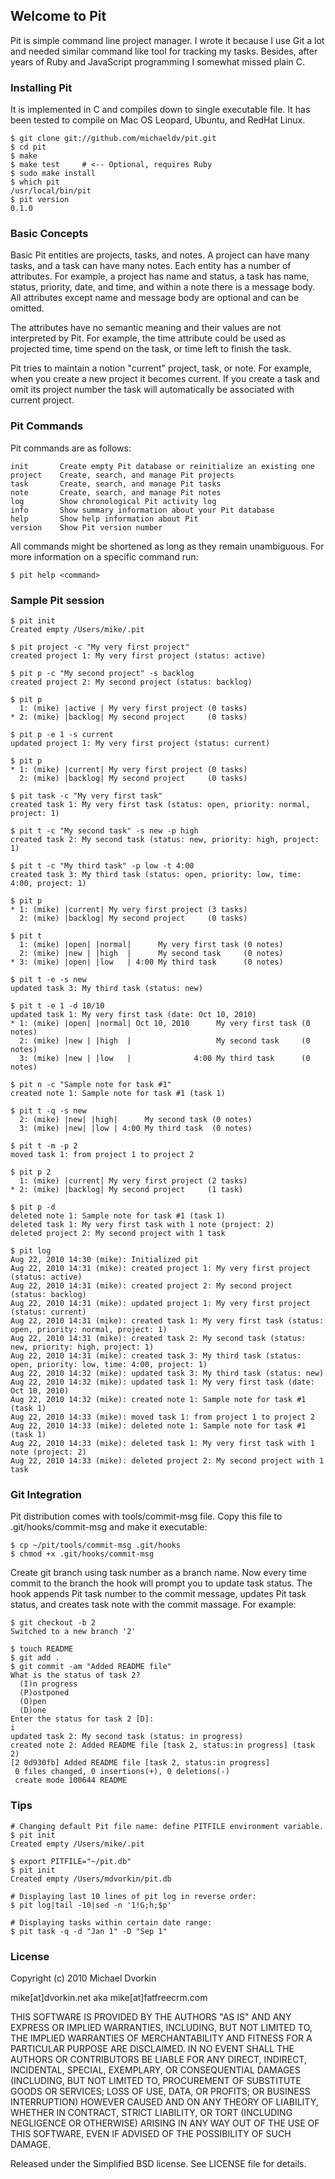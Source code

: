 ## Welcome to Pit ##
Pit is simple command line project manager. I wrote it because I use Git a lot
and needed similar command like tool for tracking my tasks. Besides, after years
of Ruby and JavaScript programming I somewhat missed plain C.

### Installing Pit ###
It is implemented in C and compiles down to single executable file. It has been
tested to compile on Mac OS Leopard, Ubuntu, and RedHat Linux.

    $ git clone git://github.com/michaeldv/pit.git
    $ cd pit
    $ make
    $ make test     # <-- Optional, requires Ruby
    $ sudo make install
    $ which pit
    /usr/local/bin/pit
    $ pit version
    0.1.0

### Basic Concepts ###
Basic Pit entities are projects, tasks, and notes. A project can have many
tasks, and a task can have many notes. Each entity has a number of attributes.
For example, a project has name and status, a task has name, status, priority,
date, and time, and within a note there is a message body. All attributes
except name and message body are optional and can be omitted.

The attributes have no semantic meaning and their values are not interpreted
by Pit. For example, the time attribute could be used as projected time, time
spend on the task, or time left to finish the task.

Pit tries to maintain a notion "current" project, task, or note. For example,
when you create a new project it becomes current. If you create a task and
omit its project number the task will automatically be associated with current
project.

### Pit Commands ###
Pit commands are as follows:

    init       Create empty Pit database or reinitialize an existing one
    project    Create, search, and manage Pit projects
    task       Create, search, and manage Pit tasks
    note       Create, search, and manage Pit notes
    log        Show chronological Pit activity log
    info       Show summary information about your Pit database
    help       Show help information about Pit
    version    Show Pit version number

All commands might be shortened as long as they remain unambiguous. For more
information on a specific command run:

    $ pit help <command> 

### Sample Pit session ###

    $ pit init
    Created empty /Users/mike/.pit

    $ pit project -c "My very first project"
    created project 1: My very first project (status: active)

    $ pit p -c "My second project" -s backlog
    created project 2: My second project (status: backlog)

    $ pit p
      1: (mike) |active | My very first project (0 tasks)
    * 2: (mike) |backlog| My second project     (0 tasks)

    $ pit p -e 1 -s current
    updated project 1: My very first project (status: current)

    $ pit p
    * 1: (mike) |current| My very first project (0 tasks)
      2: (mike) |backlog| My second project     (0 tasks)

    $ pit task -c "My very first task"
    created task 1: My very first task (status: open, priority: normal, project: 1)

    $ pit t -c "My second task" -s new -p high
    created task 2: My second task (status: new, priority: high, project: 1)

    $ pit t -c "My third task" -p low -t 4:00
    created task 3: My third task (status: open, priority: low, time: 4:00, project: 1)

    $ pit p
    * 1: (mike) |current| My very first project (3 tasks)
      2: (mike) |backlog| My second project     (0 tasks)

    $ pit t
      1: (mike) |open| |normal|      My very first task (0 notes)
      2: (mike) |new | |high  |      My second task     (0 notes)
    * 3: (mike) |open| |low   | 4:00 My third task      (0 notes)

    $ pit t -e -s new
    updated task 3: My third task (status: new)

    $ pit t -e 1 -d 10/10
    updated task 1: My very first task (date: Oct 10, 2010)
    * 1: (mike) |open| |normal| Oct 10, 2010      My very first task (0 notes)
      2: (mike) |new | |high  |                   My second task     (0 notes)
      3: (mike) |new | |low   |              4:00 My third task      (0 notes)

    $ pit n -c "Sample note for task #1"
    created note 1: Sample note for task #1 (task 1)

    $ pit t -q -s new
      2: (mike) |new| |high|      My second task (0 notes)
      3: (mike) |new| |low | 4:00 My third task  (0 notes)

    $ pit t -m -p 2
    moved task 1: from project 1 to project 2

    $ pit p 2
      1: (mike) |current| My very first project (2 tasks)
    * 2: (mike) |backlog| My second project     (1 task)    

    $ pit p -d
    deleted note 1: Sample note for task #1 (task 1)
    deleted task 1: My very first task with 1 note (project: 2)
    deleted project 2: My second project with 1 task

    $ pit log
    Aug 22, 2010 14:30 (mike): Initialized pit
    Aug 22, 2010 14:31 (mike): created project 1: My very first project (status: active)
    Aug 22, 2010 14:31 (mike): created project 2: My second project (status: backlog)
    Aug 22, 2010 14:31 (mike): updated project 1: My very first project (status: current)
    Aug 22, 2010 14:31 (mike): created task 1: My very first task (status: open, priority: normal, project: 1)
    Aug 22, 2010 14:31 (mike): created task 2: My second task (status: new, priority: high, project: 1)
    Aug 22, 2010 14:31 (mike): created task 3: My third task (status: open, priority: low, time: 4:00, project: 1)
    Aug 22, 2010 14:32 (mike): updated task 3: My third task (status: new)
    Aug 22, 2010 14:32 (mike): updated task 1: My very first task (date: Oct 10, 2010)
    Aug 22, 2010 14:32 (mike): created note 1: Sample note for task #1 (task 1)
    Aug 22, 2010 14:33 (mike): moved task 1: from project 1 to project 2
    Aug 22, 2010 14:33 (mike): deleted note 1: Sample note for task #1 (task 1)
    Aug 22, 2010 14:33 (mike): deleted task 1: My very first task with 1 note (project: 2)
    Aug 22, 2010 14:33 (mike): deleted project 2: My second project with 1 task

### Git Integration ###
Pit distribution comes with tools/commit-msg file. Copy this file to
.git/hooks/commit-msg and make it executable:

    $ cp ~/pit/tools/commit-msg .git/hooks
    $ chmod +x .git/hooks/commit-msg

Create git branch using task number as a branch name. Now every time commit to the branch
the hook will prompt you to update task status. The hook appends Pit task number to the
commit message, updates Pit task status, and creates task note with the commit massage.
For example:

    $ git checkout -b 2
    Switched to a new branch '2'

    $ touch README
    $ git add .
    $ git commit -am "Added README file"
    What is the status of task 2?
      (I)n progress
      (P)ostponed
      (O)pen
      (D)one
    Enter the status for task 2 [D]: 
    i
    updated task 2: My second task (status: in progress)
    created note 2: Added README file [task 2, status:in progress] (task 2)
    [2 0d930fb] Added README file [task 2, status:in progress]
     0 files changed, 0 insertions(+), 0 deletions(-)
     create mode 100644 README

### Tips ###

    # Changing default Pit file name: define PITFILE environment variable.
    $ pit init
    Created empty /Users/mike/.pit

    $ export PITFILE="~/pit.db"
    $ pit init
    Created empty /Users/mdvorkin/pit.db
    
    # Displaying last 10 lines of pit log in reverse order:
    $ pit log|tail -10|sed -n '1!G;h;$p'

    # Displaying tasks within certain date range:
    $ pit task -q -d "Jan 1" -D "Sep 1"

### License ###
Copyright (c) 2010 Michael Dvorkin

mike[at]dvorkin.net aka mike[at]fatfreecrm.com

THIS SOFTWARE IS PROVIDED BY THE AUTHORS "AS IS" AND ANY EXPRESS 
OR IMPLIED WARRANTIES, INCLUDING, BUT NOT LIMITED TO, THE IMPLIED 
WARRANTIES OF MERCHANTABILITY AND FITNESS FOR A PARTICULAR PURPOSE
ARE DISCLAIMED. IN NO EVENT SHALL THE AUTHORS OR CONTRIBUTORS BE 
LIABLE FOR ANY DIRECT, INDIRECT, INCIDENTAL, SPECIAL, EXEMPLARY,
OR CONSEQUENTIAL DAMAGES (INCLUDING, BUT NOT LIMITED TO, PROCUREMENT
OF SUBSTITUTE GOODS OR SERVICES; LOSS OF USE, DATA, OR PROFITS; OR 
BUSINESS INTERRUPTION) HOWEVER CAUSED AND ON ANY THEORY OF LIABILITY,
WHETHER IN CONTRACT, STRICT LIABILITY, OR TORT (INCLUDING NEGLIGENCE 
OR OTHERWISE) ARISING IN ANY WAY OUT OF THE USE OF THIS SOFTWARE, 
EVEN IF ADVISED OF THE POSSIBILITY OF SUCH DAMAGE.

Released under the Simplified BSD license. See LICENSE file for details.
